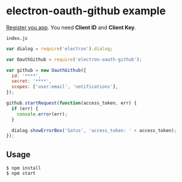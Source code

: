 # electron-oauth-github example

[Register you app](https://github.com/settings/developers). You need **Client ID** and **Client Key**.

`index.js`
```javascript
var dialog = require('electron').dialog;

var OauthGithub = require('electron-oauth-github');

var github = new OauthGithub({
  id: '****',
  secret: '****',
  scopes: ['user:email', 'notifications'],
});

github.startRequest(function(access_token, err) {
  if (err) {
    console.error(err);
  }

  dialog.showErrorBox('Satus', 'access_token: ' + access_token);
});
```

## Usage
```
$ npm install
$ npm start
```
